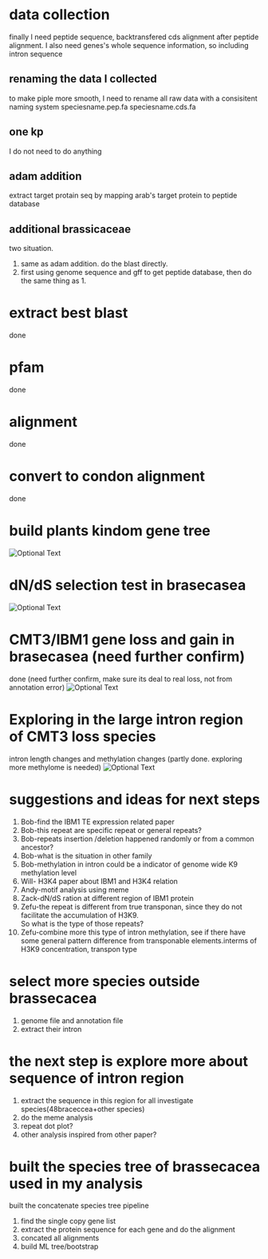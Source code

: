 # data collection
finally I need peptide sequence, backtransfered cds alignment after peptide alignment.
I also need genes's whole sequence information, so including intron sequence
## renaming the data I collected
to make piple more smooth, I need to rename all raw data with a consisitent naming system
speciesname.pep.fa
speciesname.cds.fa
## one kp
I do not need to do anything
## adam addition
extract target protain seq by mapping arab's target protein to peptide database
## additional brassicaceae
two situation.
1. same as adam addition. do the blast directly.
2. first using genome sequence and gff to get peptide database, then do the same thing as 1.
# extract best blast
done
# pfam
done
# alignment
done
# convert to condon alignment
done
# build plants kindom gene tree
![Optional Text](./png/1.tree.jmjC.1-02.png)
# dN/dS selection test in brasecasea
![Optional Text](./png/IBM1.dnds-01.tree.png)
# CMT3/IBM1 gene loss and gain in brasecasea (need further confirm)
done (need further confirm, make sure its deal to real loss, not from annotation error)
![Optional Text](./png/lossevents.ibm1,cmt3-01.png)
# Exploring in the large intron region of CMT3 loss species
intron length changes and methylation changes (partly done. exploring more methylome is needed)
![Optional Text](./png/genestructure.IBM1-01.png)
# suggestions and ideas for next steps
1. Bob-find the IBM1 TE expression related paper  
2. Bob-this repeat are specific repeat or general repeats?  
3. Bob-repeats insertion /deletion happened randomly or from a common ancestor?  
4. Bob-what is the situation in other family  
5. Bob-methylation in intron could be a indicator of genome wide K9 methylation level  
6. Will- H3K4 paper about IBM1 and H3K4 relation  
7. Andy-motif analysis using meme  
8. Zack-dN/dS ration at different region of IBM1 protein  
9. Zefu-the repeat is different from true transponan, since they do not facilitate the accumulation of H3K9.  
So what is the type of those repeats?  
10. Zefu-combine more this type of intron methylation, see if there have some general pattern difference from transponable   elements.interms of H3K9 concentration, transpon type  
# select more species outside brassecacea
1. genome file and annotation file
2. extract their intron
# the next step is explore more about sequence of intron region 
1. extract the sequence in this region for all investigate species(48braceccea+other species) 
2. do the meme analysis  
3. repeat dot plot? 
4. other analysis inspired from other paper?
# built the species tree of brassecacea used in my analysis  
built the concatenate species tree pipeline
1. find the single copy gene list
2. extract the protein sequence for each gene and do the alignment
3. concated all alignments
4. build ML tree/bootstrap
